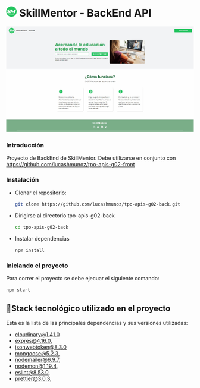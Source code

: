# <img src="./assets/smlogo.png" width="28"/> SkillMentor - BackEnd API

![Screenshot](./assets/SkillMentor.jpg)

### Introducción

Proyecto de BackEnd de SkillMentor. Debe utilizarse en conjunto con https://github.com/lucashmunoz/tpo-apis-g02-front

### Instalación

- Clonar el repositorio:
  ```bash
  git clone https://github.com/lucashmunoz/tpo-apis-g02-back.git
  ```
- Dirigirse al directorio tpo-apis-g02-back

  ```bash
  cd tpo-apis-g02-back
  ```

- Instalar dependencias

  ```bash
  npm install
  ```

### Iniciando el proyecto

Para correr el proyecto se debe ejecuar el siguiente comando:

```bash
npm start
```

## 🔌Stack tecnológico utilizado en el proyecto

Esta es la lista de las principales dependencias y sus versiones utilizadas:

- cloudinary@1.41.0
- expres@4.16.0,
- jsonwebtoken@8.3.0
- mongoose@5.2.3,
- nodemailer@6.9.7,
- nodemon@1.19.4,
- eslint@8.53.0,
- prettier@3.0.3,
